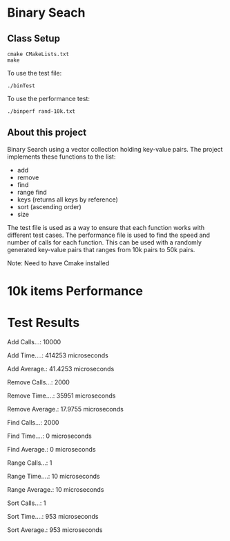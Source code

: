 # Binary Seach


## Class Setup
```
cmake CMakeLists.txt
make
```
To use the test file:
```
./binTest
```

To use the performance test:
```
./binperf rand-10k.txt
```

## About this project
Binary Search using a vector collection holding key-value pairs.  The project implements these functions to the list:
- add
- remove
- find
- range find
- keys (returns all keys by reference)
- sort (ascending order)
- size


The test file is used as a way to ensure that each function works with different test cases.  The performance file is used to find the speed and number of calls for each function. This can be used with a randomly generated key-value pairs that ranges from 10k pairs to 50k pairs.

Note: Need to have Cmake installed

# 10k items Performance
 
Test Results
=============

  Add Calls...: 10000
  
  Add Time....: 414253 microseconds
  
  Add Average.: 41.4253 microseconds


  Remove Calls...: 2000
  
  Remove Time....: 35951 microseconds
  
  Remove Average.: 17.9755 microseconds


  Find Calls...: 2000
  
  Find Time....: 0 microseconds
  
  Find Average.: 0 microseconds


  Range Calls...: 1
  
  Range Time....: 10 microseconds
  
  Range Average.: 10 microseconds

  Sort Calls...: 1
  
  Sort Time....: 953 microseconds
  
  Sort Average.: 953 microseconds
